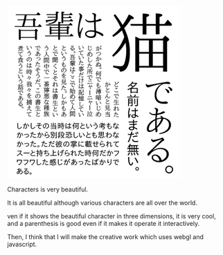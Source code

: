 ![Example Image](../project_images/ipa_2.gif "Example Image")

Characters is very beautiful. 

It is all beautiful although various characters are all over the world. 

ven if it shows the beautiful character in three dimensions, it is very cool, and a parenthesis is good even if it makes it operate it interactively. 


Then, I think that I will make the creative work which uses webgl and javascript. 
